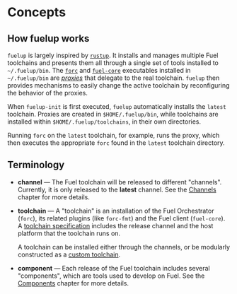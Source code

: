 # Concepts

## How fuelup works

`fuelup` is largely inspired by [`rustup`]. It installs and manages multiple Fuel
toolchains and presents them all through a single set of tools installed to
`~/.fuelup/bin`. The [`forc`] and [`fuel-core`] executables installed in
`~/.fuelup/bin` are _[proxies]_ that delegate to the real toolchain. `fuelup`
then provides mechanisms to easily change the active toolchain by
reconfiguring the behavior of the proxies.

When `fuelup-init` is first executed, `fuelup` automatically installs the
`latest` toolchain. Proxies are created in `$HOME/.fuelup/bin`, while toolchains
are installed within `$HOME/.fuelup/toolchains`, in their own directories.

Running `forc` on the `latest` toolchain, for example, runs the proxy, which
then executes the appropriate `forc` found in the `latest` toolchain directory.

[`rustup`]: https://github.com/rust-lang/rustup
[`forc`]: https://fuellabs.github.io/sway/master/forc/index.html
[`fuel-core`]: https://github.com/FuelLabs/fuel-core
[proxies]: proxies.md

## Terminology

- **channel** — The Fuel toolchain will be released to different "channels".
  Currently, it is only released to the **latest** channel.
  See the [Channels] chapter for more details.

- **toolchain** — A "toolchain" is an installation of the
  Fuel Orchestrator (`forc`), its related plugins (like `forc-fmt`) and
  the Fuel client (`fuel-core`). A [toolchain specification] includes the
  release channel and the host platform that the toolchain runs on.

  A toolchain can be installed either through the channels, or be modularly
  constructed as a [custom toolchain].

- **component** — Each release of the Fuel toolchain includes several "components",
  which are tools used to develop on Fuel. See the [Components] chapter for more details.

[components]: components.md
[custom toolchain]: toolchains.md#custom-toolchains
[toolchain specification]: toolchains.md
[channels]: channels.md
